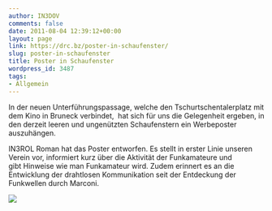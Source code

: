 ```yaml
---
author: IN3DOV
comments: false
date: 2011-08-04 12:39:12+00:00
layout: page
link: https://drc.bz/poster-in-schaufenster/
slug: poster-in-schaufenster
title: Poster in Schaufenster
wordpress_id: 3487
tags:
- Allgemein
---
```


In der neuen Unterführungspassage, welche den Tschurtschentalerplatz mit dem Kino in Bruneck verbindet,  hat sich für uns die Gelegenheit ergeben, in den derzeit leeren und ungenützten Schaufenstern ein Werbeposter auszuhängen.

IN3ROL Roman hat das Poster entworfen. Es stellt in erster Linie unseren Verein vor, informiert kurz über die Aktivität der Funkamateure und gibt Hinweise wie man Funkamateur wird. Zudem erinnert es an die Entwicklung der drahtlosen Kommunikation seit der Entdeckung der Funkwellen durch Marconi.

[![](https://drc.bz/wp-content/uploads/2011/08/Poster.jpg)](https://drc.bz/wp-content/uploads/2011/08/Poster.jpg)[](https://drc.bz/wp-content/uploads/2011/08/Vorschlag-Roman1.pdf)

